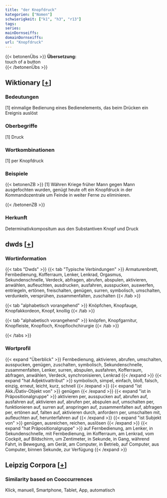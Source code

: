```yaml
---
title: "der Knopfdruck"
kategorien: ["Nomen"]
schwierigkeit: ["k1", "h3", "r13"]
tags:
series:
mainDornseiffs:
domainDornseiffs:
url: "Knopfdruck"
---
```


{{< betonenÜbs >}}
**Übersetzung:**  
touch of a  button  
{{< /betonenÜbs >}}

## Wiktionary [[+](https://de.wiktionary.org/wiki/Knopfdruck)]

### Bedeutungen
[1] einmalige Bedienung eines Bedienelements, das beim Drücken ein Ereignis auslöst  

### Oberbegriffe
[1] Druck  

### Wortkombinationen
[1] per Knopfdruck  

### Beispiele
{{< betonenZB >}}
[1] Währen Kriege früher Mann gegen Mann ausgefochten wurden, genügt heute oft ein Knopfdruck in der Kommandozentrale um Feinde in weiter Ferne zu eliminieren.  

{{< /betonenZB >}}
### Herkunft
Determinativkompositum aus den Substantiven Knopf und Druck  



## dwds [[+](https://www.dwds.de/wb/Knopfdruck)]

### Wortinformation
{{< tabs "Dwds" >}}
{{< tab "Typische Verbindungen" >}}
Armaturenbrett, Fernbedienung, Kofferraum, Lenker, Lenkrad, Orgasmus, Sekundenschnelle, Verdeck, abfragen, abrufen, abspulen, aktivieren, anwählen, aufleuchten, ausdrucken, ausfahren, ausspucken, auswerfen, entriegeln, ertönen, freischalten, genügen, surren, symbolisch, umschalten, verdunkeln, versprühen, zusammenfalten, zuschalten
{{< /tab >}}

{{< tab "alphabetisch vorangehend" >}}
Knöpfchen, Knopfauge, Knopfakkordeon, Knopf, knollig
{{< /tab >}}

{{< tab "alphabetisch vorangehend" >}}
knöpfen, Knopfgarnitur, Knopfleiste, Knopfloch, Knopflochchirurgie
{{< /tab >}}

{{< /tabs >}}

### Wortprofil
{{< expand "Überblick" >}} Fernbedienung, aktivieren, abrufen, umschalten, ausspucken, genügen, zuschalten, symbolisch, Sekundenschnelle, zusammenfalten, Lenker, surren, abspulen, ausfahren, Kofferraum, abfragen, anwählen, Verdeck, synchronisieren, Lenkrad {{< /expand >}}
{{< expand "hat Adjektivattribut" >}} symbolisch, simpel, einfach, bloß, falsch, einzig, erneut, leicht, kurz, schnell {{< /expand >}}
{{< expand "ist Akk./Dativ-Objekt von" >}} genügen {{< /expand >}}
{{< expand "ist in Präpositionalgruppe" >}} aktivieren per, ausspucken auf, abrufen auf, ausfahren auf, aktivieren auf, abrufen per, abspulen auf, umschalten per, funktionieren auf, surren auf, anspringen auf, zusammenfalten auf, abfragen per, ertönen auf, falten auf, aktivieren durch, anfordern per, umschalten mit, aufleuchten auf, herunterfahren auf {{< /expand >}}
{{< expand "ist Subjekt von" >}} genügen, ausreichen, reichen, auslösen {{< /expand >}}
{{< expand "hat Präpositionalgruppe" >}} auf Fernbedienung, am Lenker, in Sekundenschnelle, mit Fernbedienung, im Kofferraum, am Lenkrad, vom Cockpit, auf Bildschirm, um Zentimeter, in Sekunde, in Gang, während Fahrt, in Bewegung, am Gerät, am Computer, in Betrieb, auf Computer, aus Computer, binnen Sekunde, zur Verfügung {{< /expand >}}

## Leipzig Corpora [[+](https://corpora.uni-leipzig.de/en/res?word=Knopfdruck&corpusId=deu_newscrawl-public_2018)]


### Similarity based on Cooccurrences
Klick, manuell, Smartphone, Tablet, App, automatisch


